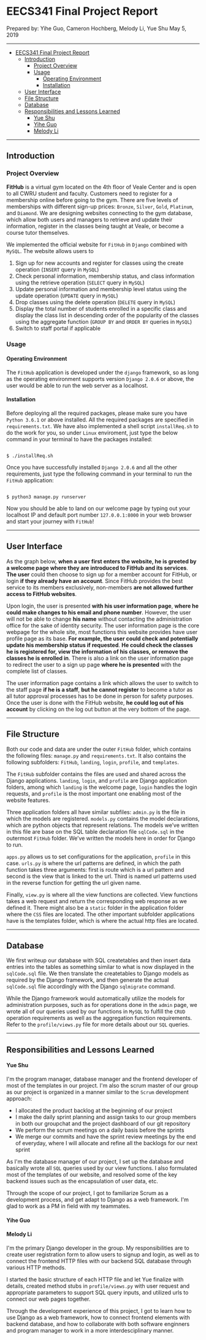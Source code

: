 # EECS341 Final Project Report 

Prepared by: Yihe Guo, Cameron Hochberg, Melody Li, Yue Shu
May 5, 2019

---

- [EECS341 Final Project Report](#eecs341-final-project-report)
  - [Introduction](#introduction)
    - [Project Overview](#project-overview)
    - [Usage](#usage)
      - [Operating Environment](#operating-environment)
      - [Installation](#installation)
  - [User Interface](#user-interface)
  - [File Structure](#file-structure)
  - [Database](#database)
  - [Responsibilities and Lessons Learned](#responsibilities-and-lessons-learned)
      - [Yue Shu](#yue-shu)
      - [Yihe Guo](#yihe-guo)
      - [Melody Li](#melody-li)

---

## Introduction

### Project Overview

**FitHub** is a virtual gym located on the 4th floor of Veale Center and is open to all CWRU student and faculty. Customers need to register for a membership online before going to the gym. There are five levels of memberships with different sign-up prices: `Bronze`, `Silver`, `Gold`, `Platinum`, and `Diamond`. We are designing websites connecting to the gym database, which allow both users and managers to retrieve and update their information, register in the classes being taught at Veale, or become a course tutor themselves.

We implemented the official website for `FitHub` in `Django` combined with `MySQL`. The website allows users to 
1. Sign up for new accounts and register for classes using the create operation (`INSERT` query in `MySQL`)
2. Check personal information, membership status, and class information using the retrieve operation (`SELECT` query in `MySQL`) 
3. Update personal information and membership level status using the update operation (`UPDATE` query in `MySQL`)
4. Drop classes using the delete operation (`DELETE` query in `MySQL`)
5. Display the total number of students enrolled in a specific class and display the class list in descending order of the popularity of the classes using the aggregate function (`GROUP BY` and `ORDER BY` queries in `MySQL`)
6. Switch to staff portal if applicable 

### Usage
#### Operating Environment

The `FitHub` application is developed under the `django` framework, so as long as the operating environment supports version `Django 2.0.6` or above, the user would be able to run the web server as a localhost. 

#### Installation 

Before deploying all the required packages, please make sure you have `Python 3.6.1` or above installed. All the required packages are specified in `requirements.txt`. We have also implemented a shell script `installReq.sh` to do the work for you, so under `Linux` enviroment, just type the below command in your terminal to have the packages installed:

```

$ ./installReq.sh
```

Once you have successfully installed `Django 2.0.6` and all the other requirements, just type the following command in your terminal to run the `FitHub` application: 

```

$ python3 manage.py runserver
```

Now you should be able to land on our welcome page by typing out your localhost IP and default port number `127.0.0.1:8000` in your web browser and start your journey with `FitHub`!

---

## User Interface

As the graph below, **when a user first enters the website, he is greeted by a welcome page where they are introduced to FitHub and its services**. **The user** could then choose to sign up for a member account for FitHub, or login **if they already have an account**. Since FitHub provides the best service to its members exclusively, non-members **are not allowed further access to FitHub websites**.


Upon login, the user is presented **with his user information page**, **where he could make changes to his email and phone number**. However, the user will not be able to change **his name** without contacting the administration office for the sake of identity security. The user information page is the core webpage for the whole site, most functions this website provides have user profile page as its base. **For example, the user could check and potentially update his membership status if requested**. **He could check the classes he is registered for, view the information of his classes, or remove the classes he is enrolled in**. There is also a link on the user information page to redirect the user to a sign up page **where he is presented** with the complete list of classes.

The user information page contains a link which allows the user to switch to the staff page **if he is a staff**, **but he cannot register** to become a tutor as all tutor approval processes has to be done in person for safety purposes. Once the user is done with the FitHub website, **he could log out of his account** by clicking on the log out button at the very bottom of the page. 

---

## File Structure

Both our code and data are under the outer `FitHub` folder, which contains the following files: `manage.py` and `requirements.txt`. It also contains the following subfolders: `FitHub`, `landing`, `login`, `profile`, and `templates`. 

The `FitHub` subfolder contains the files are used and shared across the Django applications. `landing`, `login`, and `profile` are Django application folders, among which `landing` is the welcome page, `login` handles the login requests, and `profile` is the most important one enabling most of the website features. 

Three application folders all have similar subfiles: `admin.py` is the file in which the models are registered. `models.py` contains the model declarations, which are python objects that represent relations. The models we’ve written in this file are base on the SQL table declaration file `sqlCode.sql` in the outermost `FitHub` folder. We’ve written the models here in order for Django to run. 

`apps.py` allows us to set configurations for the application, `profile` in this case. `urls.py` is where the url patterns are defined, in which the path function takes three arguments: first is route which is a url pattern and second is the view that is linked to the url. Third is named url patterns used in the reverse function for getting the url given name. 

Finally, `view.py` is where all the view functions are collected. View functions takes a web request and return the corresponding web response as we defined it. There might also be a `static` folder in the application folder where the `CSS` files are located. The other important subfolder applications have is the templates folder, which is where the actual http files are located.

---

## Database 

We first writeup our database with SQL createtables and then insert data entries into the tables as something similar to what is now displayed in the `sqlCode.sql` file. We then translate the createtables to Django models as required by the Django framework, and then generate the actual `sqlCode.sql` file accordingly with the Django `sqlmigrate` command. 

While the Django framework would automatically utilize the models for administration purposes, such as for operations done in the `admin` page, we wrote all of our queries used by our functions in `MySQL` to fulfill the `CRUD` operation requirements as well as the aggregation function requirements. Refer to the `profile/views.py` file for more details about our `SQL` queries. 

---

## Responsibilities and Lessons Learned

#### Yue Shu 

I'm the program manager, database manager and the frontend developer of most of the templates in our project. I'm also the scrum master of our group as our project is organized in a manner similar to the `Scrum` development approach: 
- I allocated the product backlog at the beginning of our project 
- I make the daily sprint planning and assign tasks to our group members in both our groupchat and the project dashboard of our git repository 
- We perform the scrum meetings on a daily basis before the sprints
- We merge our commits and have the sprint review meetings by the end of everyday, where I will allocate and refine all the backlogs for our next sprint

As I'm the database manager of our project, I set up the database and basically wrote all `SQL` queries used by our view functions. I also formulated most of the templates of our website, and resolved some of the key backend issues such as the encapsulation of user data, etc. 

Through the scope of our project, I got to familiarize Scrum as a development process, and get adapt to Django as a web framework. I'm glad to work as a PM in field with my teammates. 

#### Yihe Guo



#### Melody Li

I'm the primary Django developer in the group. My responsibilities are to create user registration form to allow users to signup and login, as well as to connect the frontend HTTP files with our backend SQL database through various HTTP methods. 

I started the basic structure of each HTTP file and let Yue finalize with details, created method stubs in `profile/views.py` with user request and appropriate parameters to support SQL query inputs, and utilized urls to connect our web pages together. 

Through the development experience of this project, I got to learn how to use Django as a web framework, how to connect frontend elements with backend database, and how to collaborate with both software enginners and program manager to work in a more interdesciplinary manner. 